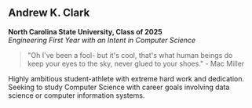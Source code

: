 ## Andrew K. Clark

**North Carolina State University, Class of 2025**\
*Engineering First Year with an Intent in Computer Science*

> "Oh I've been a fool- but it's cool, that's what human beings do\
> keep your eyes to the sky, never glued to your shoes." - Mac Miller

Highly ambitious student-athlete with extreme hard work and dedication.  Seeking to study Computer Science with career goals involving data science or computer information systems.
